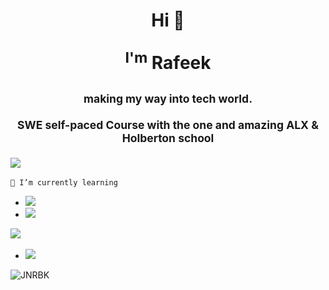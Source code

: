 <H1 align=center>
Hi 👋 

  <sup>I'm</sup> Rafeek
  
</H1>
<H2 align=center>
  <sup>making my way into tech world.</sup>
  
  <sup>SWE self-paced Course with the one and amazing ALX & Holberton school</sup>
</H2>
<p align="left">
  <img src="https://img.shields.io/badge/PROGRAMMING%20LANGUAGES-orange?style=for-the-badge&color=00796B" /></a>&nbsp;
  
</p>

 ``🌱 I’m currently learning``
* <img src="https://img.shields.io/badge/C Language-8A2BE2">
* <img src="https://img.shields.io/badge/Python-8A2BE2">
>

<p align="left">
  <img src="https://img.shields.io/badge/DATABASES-green?style=for-the-badge&color=2196F3" /></a>&nbsp;
</p>

*  <img src="https://img.shields.io/badge/sqlite3-8A2BE2">

<tr>
  <td>
        <img src="https://github-readme-stats.vercel.app/api/top-langs/?username=JNRBK&layout=compact&hide=html" alt="JNRBK" />
    </td>
</tr>
<!--
**JNRBK/JNRBK** is a ✨ _special_ ✨ repository because its `README.md` (this file) appears on your GitHub profile.

Here are some ideas to get you started:

- 🔭 I’m currently working on ...
- 🌱 I’m currently learning ...
- 👯 I’m looking to collaborate on ...
- 🤔 I’m looking for help with ...
- 💬 Ask me about ...
- 📫 How to reach me: ...
- 😄 Pronouns: ...
- ⚡ Fun fact: ...
-->

